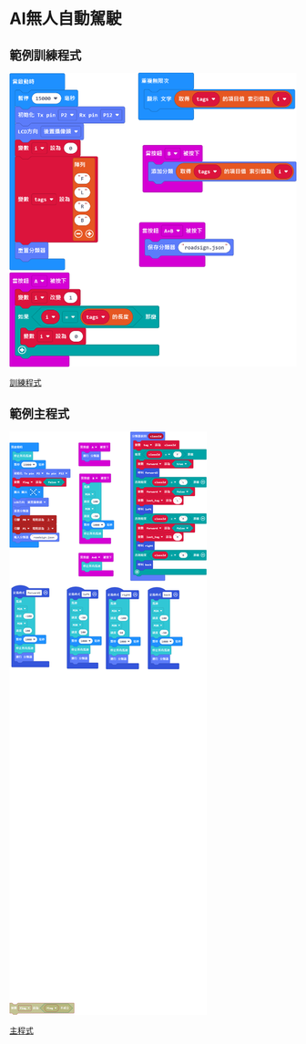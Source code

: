 # AI無人自動駕駛

## 範例訓練程式

![](./images/ai_training_code.png)

[訓練程式](https://makecode.microbit.org/_TxVgPWHgzAeJ)

## 範例主程式

![](./images/ai_run_code.png)

[主程式](https://makecode.microbit.org/_RYJTbJh7DaUh)